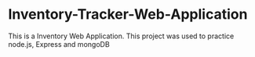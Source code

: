 # Inventory-Tracker-Web-Application
This is a Inventory Web Application. This project was used to practice node.js, Express and mongoDB
